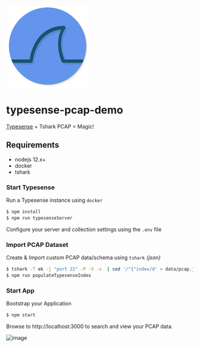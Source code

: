 <img src="https://github.com/lmangani/typesense-pcap-demo/blob/main/favicon.png?raw=true"/>

# typesense-pcap-demo

[Typesense](https://typesense.org/) + Tshark PCAP = Magic!

## Requirements
- nodejs 12.x+
- docker
- tshark

### Start Typesense
Run a Typesense instance using `docker`
```sh
$ npm install
$ npm run typesenseServer
```

Configure your server and collection settings using the `.env` file


### Import PCAP Dataset
Create & Import custom PCAP data/schema using `tshark` _(json)_
```sh
$ tshark -T ek -j "port 22" -P -V -x  | sed '/^{"index/d' > data/pcap.json
$ npm run populateTypesenseIndex
```

### Start App
Bootstrap your Application
```sh
$ npm start
```
Browse to http://localhost:3000 to search and view your PCAP data.

![image](https://user-images.githubusercontent.com/1423657/118392484-46603280-b63a-11eb-9d4a-8a1f643c631e.png)



